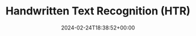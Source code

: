 ---
layout: splash
classes:
  - landing
  - dark-theme
title: "Handwritten Text Recognition (HTR)"
permalink: /htr/
date: 2024-02-24T18:38:52+00:00
---